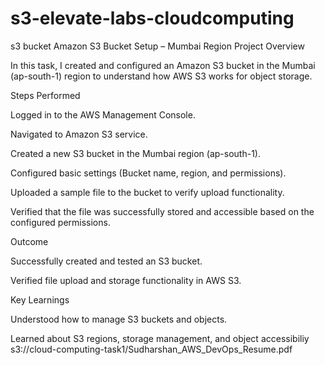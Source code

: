 # s3-elevate-labs-cloudcomputing
s3 bucket
Amazon S3 Bucket Setup – Mumbai Region
Project Overview

In this task, I created and configured an Amazon S3 bucket in the Mumbai (ap-south-1) region to understand how AWS S3 works for object storage.

Steps Performed

Logged in to the AWS Management Console.

Navigated to Amazon S3 service.

Created a new S3 bucket in the Mumbai region (ap-south-1).

Configured basic settings (Bucket name, region, and permissions).

Uploaded a sample file to the bucket to verify upload functionality.

Verified that the file was successfully stored and accessible based on the configured permissions.

Outcome

Successfully created and tested an S3 bucket.

Verified file upload and storage functionality in AWS S3.


Key Learnings

Understood how to manage S3 buckets and objects.

Learned about S3 regions, storage management, and object accessibiliy
s3://cloud-computing-task1/Sudharshan_AWS_DevOps_Resume.pdf
